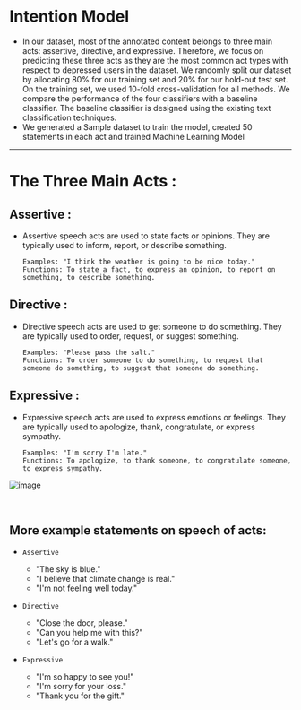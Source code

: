 # Intention Model


  * In our dataset, most of the annotated content belongs to three main acts: assertive, directive, and expressive. Therefore, we focus on predicting these three acts as they are the most common act types with respect to depressed users in the dataset. We randomly split our dataset by allocating 80% for our training set and 20% for our hold-out test set. On the training set, we used 10-fold cross-validation for all methods. We compare the performance of the four classifiers with a baseline classifier. The baseline classifier is designed using the existing text classification techniques.
  * We generated a Sample dataset to train the model, created 50 statements in each act and trained Machine Learning Model

<hr>

# The Three Main Acts :

## Assertive :

  * Assertive speech acts are used to state facts or opinions. They are typically used to inform, report, or describe something.

        Examples: "I think the weather is going to be nice today."
        Functions: To state a fact, to express an opinion, to report on something, to describe something.


## Directive :

  * Directive speech acts are used to get someone to do something. They are typically used to order, request, or suggest something.

        Examples: "Please pass the salt."
        Functions: To order someone to do something, to request that someone do something, to suggest that someone do something.


## Expressive :

  * Expressive speech acts are used to express emotions or feelings. They are typically used to apologize, thank, congratulate, or express sympathy.

        Examples: "I'm sorry I'm late."
        Functions: To apologize, to thank someone, to congratulate someone, to express sympathy.




![image](https://github.com/jeelan-ds786/Detecting-User-Level-Depression-Using-Social-Network-Text-Analysis-/assets/97782415/6c0a41ec-f553-47b6-a085-94faac329ddc)



<br>




## More example statements on speech of acts:



* `Assertive`

  * "The sky is blue."
  * "I believe that climate change is real."
  * "I'm not feeling well today."




* `Directive`

  * "Close the door, please."
  *  "Can you help me with this?"
  * "Let's go for a walk."



* `Expressive`

  * "I'm so happy to see you!"
  * "I'm sorry for your loss."
  * "Thank you for the gift."
